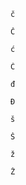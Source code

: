 ```
č
```

```
Č
```

```
ć
```

```
Ć
```

```
đ
```

```
Đ
```

```
š
```

```
Š
```

```
ž
```

```
Ž
```
